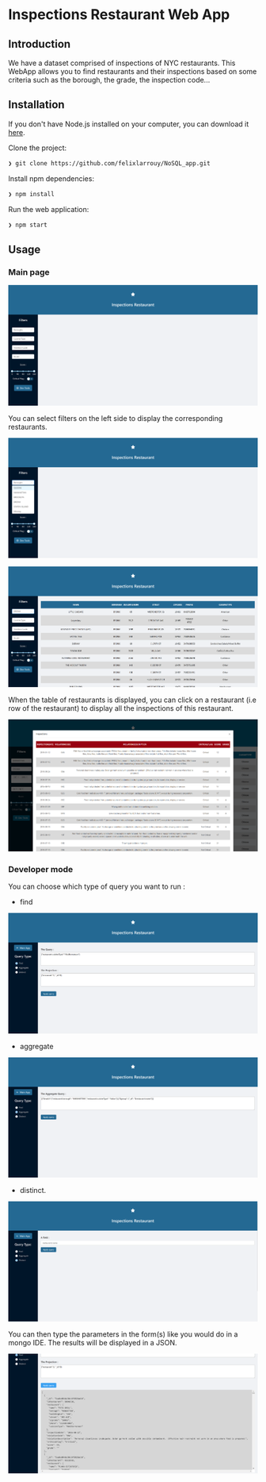 # Inspections Restaurant Web App

## Introduction

We have a dataset comprised of inspections of NYC restaurants. This WebApp allows you to find restaurants and their inspections based on some criteria such as the borough, the grade, the inspection code...

## Installation

If you don't have Node.js installed on your computer, you can download it [here](https://nodejs.org/en/).

Clone the project:
```sh
❯ git clone https://github.com/felixlarrouy/NoSQL_app.git
```

Install npm dependencies:
```sh
❯ npm install
```

Run the web application:
```sh
❯ npm start
```

## Usage

### Main page

![main-page](./img/main-page.png)

You can select filters on the left side to display the corresponding restaurants.

![main-page-select-filter](./img/main-page-select-filter.png)

![main-page-results](./img/main-page-results.png)

When the table of restaurants is displayed, you can click on a restaurant (i.e row of the restaurant) to display all the inspections of this restaurant.

![main-page-inspections](./img/main-page-inspections.png)

### Developer mode

You can choose which type of query you want to run :

* find

![dev-page-find](./img/dev-page-find.png)

* aggregate

![dev-page-aggregate](./img/dev-page-aggregate.png)

* distinct.

![dev-page-distinct](./img/dev-page-distinct.png)

You can then type the parameters in the form(s) like you would do in a mongo IDE. The results will be displayed in a JSON.

![dev-page-results](./img/dev-page-results.png)
